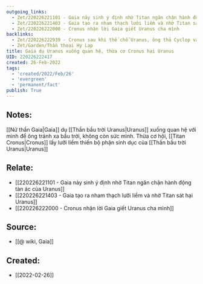 ```yaml
---
outgoing_links:
  - Zet/220226221101 - Gaia nảy sinh ý định nhờ Titan ngăn chặn hành động tàn ác của Uranus
  - Zet/220226221403 - Gaia tạo ra nham thạch lưỡi liềm và nhờ Titan sát hại Uranus
  - Zet/220226222000 - Cronus nhận lời Gaia giết Uranus cha mình
backlinks:
  - Zet/220226222939 - Cronus sau khi thế chỗ Uranus, ông thả Cyclop và Hecatonchire ra khỏi Tartarus
  - Zet/Garden/Thần thoại Hy Lạp
title: Gaia dụ Uranus xuống quan hệ, thừa cơ Cronus hại Uranus
UID: 220226222417
created: 26-Feb-2022
tags:
  - 'created/2022/Feb/26'
  - 'evergreen'
  - 'permanent/fact'
publish: True
---
```

## Notes:
[[Nữ thần Gaia|Gaia]] dụ [[Thần bầu trời Uranus|Uranus]] xuống quan hệ với mình để ông tránh xa bầu trời, không còn sức mình. Thừa cơ hội, [[Titan Cronus|Cronus]] lấy lưỡi liềm thiến bộ phận sinh dục của [[Thần bầu trời Uranus|Uranus]]

## Relate:
- [[220226221101 - Gaia nảy sinh ý định nhờ Titan ngăn chặn hành động tàn ác của Uranus]]
- [[220226221403 - Gaia tạo ra nham thạch lưỡi liềm và nhờ Titan sát hại Uranus]]
- [[220226222000 - Cronus nhận lời Gaia giết Uranus cha mình]]

## Source:
- [[@ wiki, Gaia]]





## Created:
- [[2022-02-26]]
